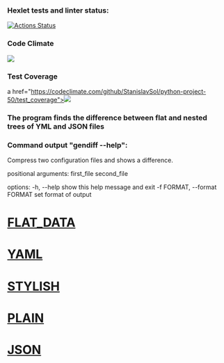 ### Hexlet tests and linter status:
[![Actions Status](https://github.com/StanislavSol/python-project-50/workflows/hexlet-check/badge.svg)](https://github.com/StanislavSol/python-project-50/actions)

### Code Climate
<a href="https://codeclimate.com/github/StanislavSol/python-project-50/maintainability"><img src="https://api.codeclimate.com/v1/badges/6b8225df7966a971d539/maintainability" /></a>

### Test Coverage
</a>a href="https://codeclimate.com/github/StanislavSol/python-project-50/test_coverage"><img src="https://api.codeclimate.com/v1/badges/95400171a521fb5db8ad470d41a403e998de607a84b6e647c692327fb6bc44a2/test_coverage" /></a>

### The program finds the difference between flat and nested trees of YML and JSON files
### Сommand output "gendiff --help":

Compress two configuration files and shows a difference.

positional arguments:
   first_file
   second_file

options:
  -h, --help            show this help message and exit
  -f FORMAT, --format FORMAT
                        set format of output

# [FLAT_DATA](https://asciinema.org/a/CV49Sn25feHZCN2AXYYmHf2sP)

# [YAML](https://asciinema.org/a/MFgxrBa0wukhMWyIUD0VnZe75)

# [STYLISH](https://asciinema.org/a/3LCZltQH6RfLnVbC0qk16awGN)

# [PLAIN](https://asciinema.org/a/bVPb5VCLSbWK44w7C39xf958Q)

# [JSON](https://asciinema.org/a/zAd0lKdjykbJ6MpNfGupra7I7)

